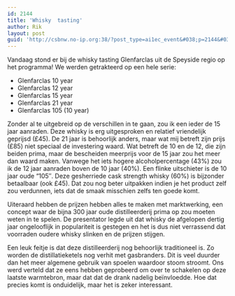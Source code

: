 ```yaml
---
id: 2144
title: 'Whisky  tasting'
author: Rik
layout: post
guid: 'http://csbnw.no-ip.org:38/?post_type=ai1ec_event&#038;p=2144&#038;instance_id='
---
```

Vandaag stond er bij de whisky tasting Glenfarclas uit de Speyside regio op het programma! We werden getrakteerd op een hele serie:

  * Glenfarclas 10 year
  * Glenfarclas 12 year
  * Glenfarclas 15 year
  * Glenfarclas 21 year
  * Glenfarclas 105 (10 year)

Zonder al te uitgebreid op de verschillen in te gaan, zou ik een ieder de 15 jaar aanraden. Deze whisky is erg uitgesproken en relatief vriendelijk geprijsd (£45). De 21 jaar is behoorlijk anders, maar wat mij betreft zijn prijs (£85) niet speciaal de investering waard. Wat betreft de 10 en de 12, die zijn beiden prima, maar de bescheiden meerprijs voor de 15 jaar zou het meer dan waard maken. Vanwege het iets hogere alcoholpercentage (43%) zou ik de 12 jaar aanraden boven de 10 jaar (40%). Een flinke uitschieter is de 10 jaar oude &#8220;105&#8243;. Deze gesherriede cask strength whisky (60%) is bijzonder betaalbaar (ook £45). Dat zou nog beter uitpakken indien je het product zelf zou verdunnen, iets dat de smaak misschien zelfs ten goede komt.

Uiteraard hebben de prijzen hebben alles te maken met marktwerking, een concept waar de bijna 300 jaar oude distilleerderij prima op zou moeten weten in te spelen. De presentator legde uit dat whisky de afgelopen dertig jaar ongelooflijk in populariteit is gestegen en het is dus niet verrassend dat voorraden oudere whisky slinken en de prijzen stijgen.

Een leuk feitje is dat deze distilleerderij nog behoorlijk traditioneel is. Zo worden de distillatieketels nog verhit met gasbranders. Dit is veel duurder dan het meer algemene gebruik van spoelen waardoor stoom stroomt. Ons werd verteld dat ze eens hebben geprobeerd om over te schakelen op deze laatste warmtebron, maar dat dat de drank nadelig beïnvloedde. Hoe dat precies komt is onduidelijk, maar het is zeker interessant.